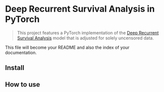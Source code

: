 # Deep Recurrent Survival Analysis in PyTorch
> This project features a PyTorch implementation of the <a href='https://arxiv.org/pdf/1809.02403.pdf'>Deep Recurrent Survival Analysis</a> model that is adjusted for solely uncensored data.


This file will become your README and also the index of your documentation.

## Install

## How to use
